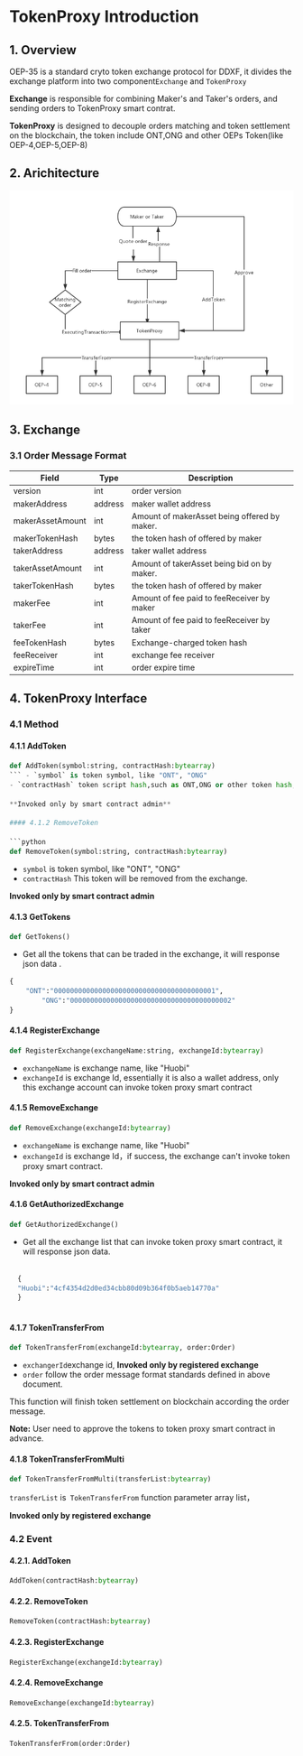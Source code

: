 # TokenProxy Introduction

## 1. Overview 


OEP-35 is a standard cryto token exchange protocol for DDXF, it divides the exchange platform into two component`Exchange` and `TokenProxy`

**Exchange** is responsible for combining Maker's and Taker's orders, and sending orders to TokenProxy smart contrat.

**TokenProxy** is designed to decouple orders matching and token settlement on the blockchain, the token include ONT,ONG and other OEPs Token(like OEP-4,OEP-5,OEP-8)

## 2. Arichitecture

![DDXF-ARCH](./DDXF-ARCH.png)

## 3. Exchange

### 3.1 Order Message Format

| Field            | Type    | Description                                  |
| ---------------- | ------- | -------------------------------------------- |
| version          | int     | order version                                |
| makerAddress     | address | maker wallet address                         |
| makerAssetAmount | int     | Amount of makerAsset being offered by maker. |
| makerTokenHash   | bytes   | the token hash of offered by maker           |
| takerAddress     | address | taker wallet address                         |
| takerAssetAmount | int     | Amount of takerAsset being bid on by maker.  |
| takerTokenHash   | bytes   | the token hash of offered by maker           |
| makerFee         | int     | Amount of fee paid to feeReceiver by maker   |
| takerFee         | int     | Amount of fee paid to feeReceiver by taker   |
| feeTokenHash     | bytes   | Exchange-charged token hash                  |
| feeReceiver      | int     | exchange fee receiver                        |
| expireTime       | int     | order expire time                            |

## 4. TokenProxy Interface

### 4.1 Method

#### 4.1.1 AddToken

```python
def AddToken(symbol:string, contractHash:bytearray)
``` - `symbol` is token symbol, like "ONT", "ONG"
- `contractHash` token script hash,such as ONT,ONG or other token hash, if success, this token can be exchanged on the exchange.

**Invoked only by smart contract admin**

#### 4.1.2 RemoveToken

```python
def RemoveToken(symbol:string, contractHash:bytearray)
```
- `symbol` is token symbol, like "ONT", "ONG"
- `contractHash`  This token will be removed from the exchange. 

**Invoked only by smart contract admin**

#### 4.1.3 GetTokens

```python
def GetTokens()
```
- Get all the tokens that can be traded in the exchange, it will response json data .

```python
{
	"ONT":"0000000000000000000000000000000000000001",
        "ONG":"0000000000000000000000000000000000000002"
}
```
#### 4.1.4 RegisterExchange

```python
def RegisterExchange(exchangeName:string, exchangeId:bytearray)
```
- `exchangeName` is exchange name, like "Huobi"
- `exchangeId` is exchange Id, essentially it is also a wallet address, only this exchange account can invoke token proxy smart contract

#### 4.1.5 RemoveExchange

```python
def RemoveExchange(exchangeId:bytearray)
```
- `exchangeName` is exchange name, like "Huobi"
- `exchangeId` is exchange Id，if success, the exchange can't invoke token proxy smart contract.

**Invoked only by smart  contract admin**

#### 4.1.6 GetAuthorizedExchange

```python
def GetAuthorizedExchange()
```
- Get all the exchange list that can invoke token proxy smart contract, it will response json data.

```python

  {
  "Huobi":"4cf4354d2d0ed34cbb80d09b364f0b5aeb14770a"
  }
  
```

#### 4.1.7 TokenTransferFrom

```python
def TokenTransferFrom(exchangeId:bytearray, order:Order)
```
-  `exchangerId`exchange id, **Invoked only by registered exchange**
-  `order` follow the order message format standards defined in above document.

This function will finish token settlement on blockchain according the order message.

**Note:** User need to approve the tokens to token proxy smart contract in advance.


#### 4.1.8 TokenTransferFromMulti

```python
def TokenTransferFromMulti(transferList:bytearray)
```
`transferList` is` TokenTransferFrom` function parameter array  list，

**Invoked only by registered exchange**



### 4.2 Event

#### 4.2.1. AddToken

```python
AddToken(contractHash:bytearray)
```

#### 4.2.2. RemoveToken

```python
RemoveToken(contractHash:bytearray)
```

#### 4.2.3. RegisterExchange

```python
RegisterExchange(exchangeId:bytearray)
```

#### 4.2.4. RemoveExchange

```python
RemoveExchange(exchangeId:bytearray)
```

#### 4.2.5. TokenTransferFrom

```python
TokenTransferFrom(order:Order)
```
